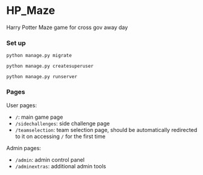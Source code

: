 # HP_Maze
Harry Potter Maze game for cross gov away day


### Set up

`python manage.py migrate`

`python manage.py createsuperuser`

`python manage.py runserver`


### Pages

User pages:

- `/`: main game page
- `/sidechallenges`: side challenge page
- `/teamselection`: team selection page, should be automatically redirected to it on accessing `/` for the first time

Admin pages:

- `/admin`: admin control panel
- `/adminextras`: additional admin tools
